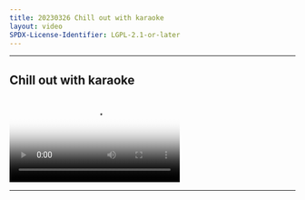 ```yaml
---
title: 20230326 Chill out with karaoke
layout: video
SPDX-License-Identifier: LGPL-2.1-or-later
---
```


---

## Chill out with karaoke

<div class="container">
  <video id="my-video" class="video-js vjs-fluid vjs-layout-medium" poster="https://media.discordapp.net/attachments/1083515523846914179/1089646029428764793/20230326.jpg" preload="auto" controls="controls" data-setup='{}'>
    <source src="https://drive.ayampenyet.eu.org/api/raw/?path=/%F0%9F%94%AE%20Unarchive%20Karaoke%20Moona/%5B20230326%5D%20%E3%80%90MoonUtau%E3%80%91Chill%20out%20with%20karaoke%E3%80%90Unarchive%E3%80%91%20%5BMoona%20Hoshinova%20hololive-ID%5D%20(F-VqWdzkUbg).mp4" type="video/mp4"/>
  </video>
</div>

---
